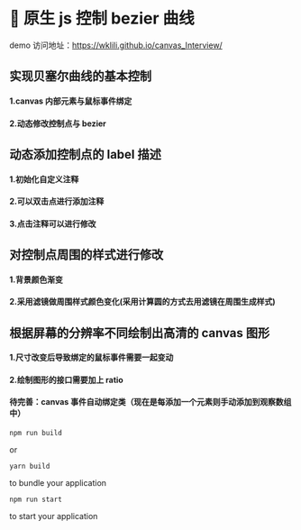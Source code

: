 # 🚀 原生 js 控制 bezier 曲线

demo 访问地址：https://wklili.github.io/canvas_Interview/

## 实现贝塞尔曲线的基本控制


#### 1.canvas 内部元素与鼠标事件绑定

#### 2.动态修改控制点与 bezier

## 动态添加控制点的 label 描述


#### 1.初始化自定义注释

#### 2.可以双击点进行添加注释

#### 3.点击注释可以进行修改

## 对控制点周围的样式进行修改


#### 1.背景颜色渐变

#### 2.采用滤镜做周围样式颜色变化(采用计算圆的方式去用滤镜在周围生成样式)

## 根据屏幕的分辨率不同绘制出高清的 canvas 图形


#### 1.尺寸改变后导致绑定的鼠标事件需要一起变动

#### 2.绘制图形的接口需要加上 ratio


#### 待完善：canvas 事件自动绑定类（现在是每添加一个元素则手动添加到观察数组中）

```
npm run build
```

or

```
yarn build
```

to bundle your application

```
npm run start
```

to start your application
